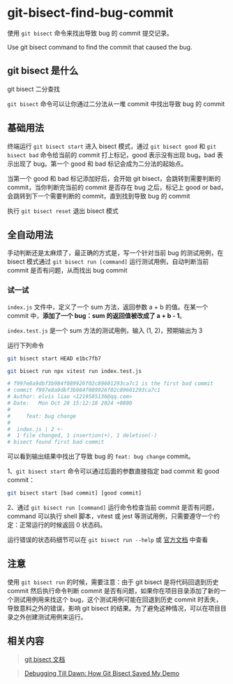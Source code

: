 # git-bisect-find-bug-commit

使用 `git bisect` 命令来找出导致 bug 的 commit 提交记录。

Use git bisect command to find the commit that caused the bug.

## git bisect 是什么

git bisect 二分查找

`git bisect` 命令可以让你通过二分法从一堆 commit 中找出导致 bug 的 commit

## 基础用法

终端运行 `git bisect start` 进入 bisect 模式，通过 `git bisect good` 和 `git bisect bad` 命令给当前的 commit 打上标记，good 表示没有出现 bug，bad 表示出现了 bug。第一个 good 和 bad 标记会成为二分法的起始点。

当第一个 good 和 bad 标记添加好后，会开始 git bisect，会跳转到需要判断的 commit，当你判断完当前的 commit 是否存在 bug 之后，标记上 good or bad，会跳转到下一个需要判断的 commit，直到找到导致 bug 的 commit

执行 `git bisect reset` 退出 bisect 模式

## 全自动用法

手动判断还是太麻烦了，最正确的方式是，写一个针对当前 bug 的测试用例，在 bisect 模式通过 `git bisect run [command]` 运行测试用例，自动判断当前 commit 是否有问题，从而找出 bug commit

### 试一试

`index.js` 文件中，定义了一个 sum 方法，返回参数 a + b 的值。在某一个 commit 中，**添加了一个 bug：sum 的返回值被改成了 a + b - 1**。

`index.test.js` 是一个 sum 方法的测试用例，输入 (1, 2)，预期输出为 3

运行下列命令

```sh
git bisect start HEAD e1bc7fb7

git bisect run npx vitest run index.test.js

# f997e8a9dbf3b984f089926f02c89601293ca7c1 is the first bad commit
# commit f997e8a9dbf3b984f089926f02c89601293ca7c1
# Author: elvis liao <1219585136@qq.com>
# Date:   Mon Oct 28 15:12:18 2024 +0800
# 
#     feat: bug change
# 
#  index.js | 2 +-
#  1 file changed, 1 insertion(+), 1 deletion(-)
# bisect found first bad commit
```

可以看到输出结果中找出了导致 bug 的 `feat: bug change` commit。

1、`git bisect start` 命令可以通过后面的参数直接指定 bad commit 和 good commit：

```sh
git bisect start [bad commit] [good commit]
```

2、通过 `git bisect run [command]` 运行命令检查当前 commit 是否有问题，command 可以执行 shell 脚本，vitest 或 jest 等测试用例，只需要遵守一个约定：正常运行的时候返回 0 状态码。

运行错误的状态码细节可以在 `git bisect run --help` 或 [官方文档](https://git-scm.com/docs/git-bisect) 中查看

## 注意

使用 `git bisect run` 的时候，需要注意：由于 git bisect 是将代码回退到历史 commit 然后执行命令判断 commit 是否有问题，如果你在项目目录添加了新的一个测试用例用来找这个 bug，这个测试用例可能在回退到历史 commit 时丢失，导致意料之外的错误，影响 git bisect 的结果。为了避免这种情况，可以在项目目录之外创建测试用例来运行。

## 相关内容

> [git bisect 文档](https://git-scm.com/docs/git-bisect)

> [Debugging Till Dawn: How Git Bisect Saved My Demo](https://www.mikebuss.com/posts/debugging-till-dawn)
